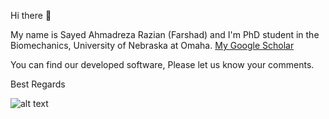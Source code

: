 Hi there 👋 

My name is Sayed Ahmadreza Razian (Farshad) and I'm PhD student in the Biomechanics, University of Nebraska at Omaha. 
[My Google Scholar](https://scholar.google.com/citations?user=Dh9Iy2YAAAAJ)

You can find our developed software, Please let us know your comments.

Best Regards

![alt text](https://www.unomaha.edu/college-of-education-health-and-human-sciences/biomechanics-core-facility/_files/images/faculty-2019-2020.jpg)

<!---
uno-cardiovascular-biomechanics-lab/uno-cardiovascular-biomechanics-lab is a ✨ special ✨ repository because its `README.md` (this file) appears on your GitHub profile.
You can click the Preview link to take a look at your changes.
--->

